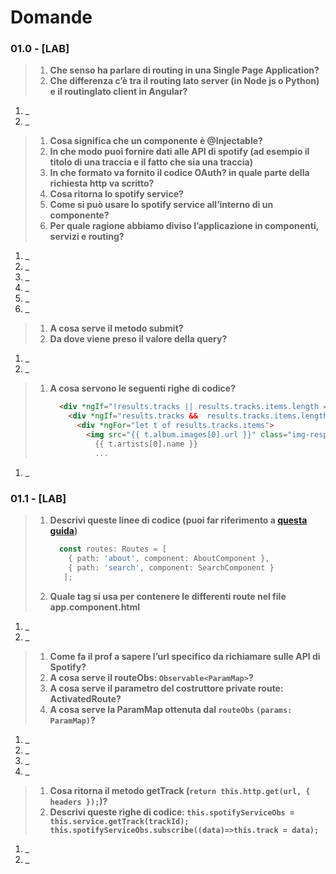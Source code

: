 # Domande

### 01.0 - [LAB]
> 1. **Che senso ha parlare di routing in una Single Page Application?**
> 2. **Che differenza c’è tra il routing lato server (in Node js o Python) e il routinglato client  in Angular?**

1. _
2. _

> 1. **Cosa significa che un componente è @Injectable?**
> 2. **In che modo puoi fornire dati alle API di spotify (ad esempio il titolo di una traccia e il fatto che sia una traccia)**
> 3. **In che formato va fornito il codice OAuth? in quale parte della richiesta http va scritto?**
> 4. **Cosa ritorna lo spotify service?**
> 5. **Come si può usare lo spotify service all’interno di un componente?**
> 6. **Per quale ragione abbiamo diviso l’applicazione in componenti, servizi e routing?**

1. _
2. _
3. _
4. _
5. _
6. _

> 1. **A cosa serve il metodo submit?**
> 2. **Da dove viene preso il valore della query?**

1. _
2. _

> 1. **A cosa servono le seguenti righe di codice?**
>     ```html
>       <div *ngIf="!results.tracks || results.tracks.items.length ==0">
>         <div *ngIf="results.tracks &&  results.tracks.items.length > 0">
>           <div *ngFor="let t of results.tracks.items">
>             <img src="{{ t.album.images[0].url }}" class="img-responsive">
>               {{ t.artists[0].name }}
>               ...
>     ```

1. _

### 01.1 - [LAB]
> 1. **Descrivi queste linee di codice (puoi far riferimento a [questa guida](https://angular.io/guide/router#configuration))**
>     ```ts
>       const routes: Routes = [
>         { path: 'about', component: AboutComponent },
>         { path: 'search', component: SearchComponent }
>        ];
>     ```
> 2. **Quale tag si usa per contenere le differenti route nel file app.component.html**

1. _
2. _

> 1. **Come fa il prof a sapere l’url specifico da richiamare sulle API di Spotify?**
> 2. **A cosa serve il routeObs: `Observable<ParamMap>`?**
> 3. **A cosa serve il parametro del costruttore private route: ActivatedRoute?**
> 4. **A cosa serve la ParamMap ottenuta dal `routeObs` `(params: ParamMap)`?**

1. _
2. _
3. _
4. _

> 1. **Cosa ritorna il metodo getTrack (`return this.http.get(url, { headers });`)?**
> 2. **Descrivi queste righe di codice: `this.spotifyServiceObs = this.service.getTrack(trackId); this.spotifyServiceObs.subscribe((data)=>this.track = data);`**

1. _
2. _